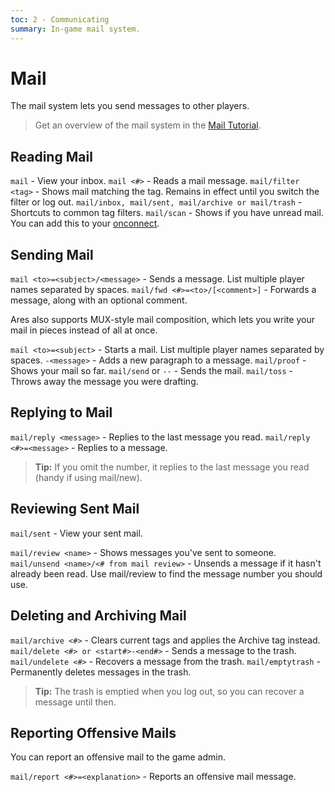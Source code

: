 ```yaml
---
toc: 2 - Communicating
summary: In-game mail system.
---
```

# Mail

The mail system lets you send messages to other players.

> Get an overview of the mail system in the [Mail Tutorial](/help/mail_tutorial).

## Reading Mail

`mail` - View your inbox.
`mail <#>` - Reads a mail message.
`mail/filter <tag>` - Shows mail matching the tag.  Remains in effect until you switch the filter or log out.
`mail/inbox, mail/sent, mail/archive or mail/trash` - Shortcuts to common tag filters.
`mail/scan` - Shows if you have unread mail. You can add this to your [onconnect](/help/onconnect).

## Sending Mail

`mail <to>=<subject>/<message>` - Sends a message.  List multiple player names separated by spaces.
`mail/fwd <#>=<to>/[<comment>]` - Forwards a message, along with an optional comment.

Ares also supports MUX-style mail composition, which lets you write your mail in pieces instead of all at once.

`mail <to>=<subject>` - Starts a mail.   List multiple player names separated by spaces.
`-<message>` - Adds a new paragraph to a message.
`mail/proof` - Shows your mail so far.
`mail/send` or `--` - Sends the mail.
`mail/toss` - Throws away the message you were drafting.

## Replying to Mail

`mail/reply <message>` - Replies to the last message you read.
`mail/reply <#>=<message>` - Replies to a message.

> **Tip:** If you omit the number, it replies to the last message you read (handy if using mail/new).

## Reviewing Sent Mail

`mail/sent` - View your sent mail.

`mail/review <name>` - Shows messages you've sent to someone.
`mail/unsend <name>/<# from mail review>` - Unsends a message if it hasn't already been read.  Use mail/review to find the message number you should use.

## Deleting and Archiving Mail

`mail/archive <#>` - Clears current tags and applies the Archive tag instead.
`mail/delete <#> or <start#>-<end#>` - Sends a message to the trash.
`mail/undelete <#>` - Recovers a message from the trash.
`mail/emptytrash` - Permanently deletes messages in the trash.

> **Tip:** The trash is emptied when you log out, so you can recover a message until then.

## Reporting Offensive Mails

You can report an offensive mail to the game admin.

`mail/report <#>=<explanation>` - Reports an offensive mail message.
